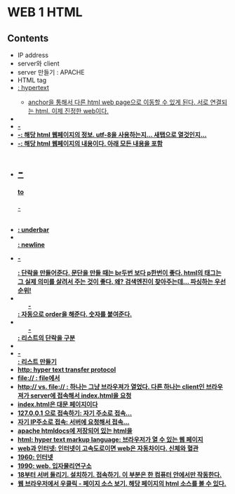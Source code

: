 # WEB 1 HTML
## Contents
* IP address
* server와 client
* server 만들기 : APACHE
* HTML tag
* <a href=""> : hypertext
  * anchor을 통해서 다른 html web page으로 이동할 수 있게 된다. 서로 연결되는 html. 이제 진정한 web이다. 
* <strong>
* <html>-</html>
* <head>-</head>: 해당 html 웹페이지의 정보. utf-8을 사용하는지... 새탭으로 열것인지...
* <body>-</body>: 해당 html 웹페이지의 내용이다. 아래 모든 내용을 포함
* <h1>-</h1> to <h6>-</h6>
* <u>: underbar
* <br>: newline
* <p>-</p>: 단락을 만들어준다. 문단을 만들 때는 br두번 보다 p한번이 좋다. html의 태그는 그 실제 의미를 살려서 주는 것이 좋다. 왜? 검색엔진이 찾아주는데... 파싱하는 우선순위!  
* <ol>-</ol>: 자동으로 order을 해준다. 숫자를 붙여준다.
* <ul>-</ul>: 리스트의 단락을 구분
* <li>-</li>: 리스트 만들기
* http: hyper text transfer protocol
* file:// : file에서
* http:// vs. file:// : 하나는 그냥 브라우져가 열었다. 다른 하나는 client인 브라우져가 server에 접속해서 index.html을 요청
* index.html은 대문 페이지이다
* 127.0.0.1 으로 접속하기: 자기 주소로 접속...
* 자기 IP주소로 접속: 서버에 요청해서 접속...
* apache htmldocs에 저장되어 있는 html을 
* html: hyper text markup language: 브라우저가 열 수 있는 웹 페이지
* web과 인터넷: 인터넷이 고속도로이면 web은 자동차이다. 신체와 혈관
* 1960: 인터넷
* 1990: web. 입자물리연구소
* 18부터 서버 돌리기. 설치하기. 접속하기. 이 부분은 한 컴퓨터 안에서만 작동한다. 
* 웹 브라우저에서 우클릭 - 페이지 소스 보기. 해당 페이지의 html 소스를 볼 수 있다. 